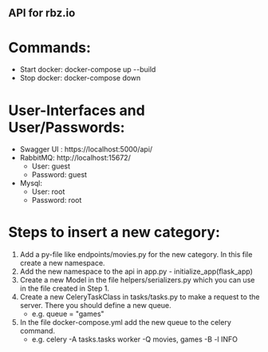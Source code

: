 ## API for rbz.io

# Commands:
- Start docker: docker-compose up --build
- Stop docker: docker-compose down

# User-Interfaces and User/Passwords:
- Swagger UI : https://localhost:5000/api/
- RabbitMQ: http://localhost:15672/
    - User: guest
    - Password: guest
- Mysql:
    - User: root
    - Password: root

# Steps to insert a new category:
1. Add a py-file like endpoints/movies.py for the new category. In this file create a new namespace.
2. Add the new namespace to the api in app.py - initialize_app(flask_app)
3. Create a new Model in the file helpers/serializers.py which you can use in the file created in Step 1.
4. Create a new CeleryTaskClass in tasks/tasks.py to make a request to the server. There you should define a new queue.
    - e.g. queue = "games"
5. In the file docker-compose.yml add the new queue to the celery command.
    - e.g. celery -A tasks.tasks worker -Q movies, games -B -l INFO
